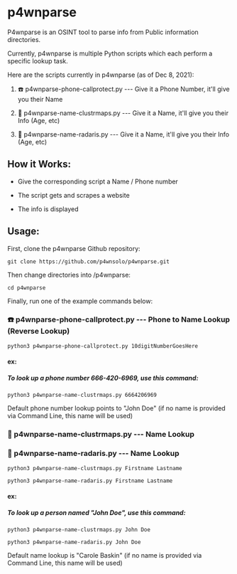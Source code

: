 # p4wnparse

P4wnparse is an OSINT tool to parse info from Public information directories.

Currently, p4wnparse is multiple Python scripts which each perform a specific lookup task.

Here are the scripts currently in p4wnparse (as of Dec 8, 2021):

1. ☎️ p4wnparse-phone-callprotect.py --- Give it a Phone Number, it'll give you their Name

2. 🧑 p4wnparse-name-clustrmaps.py --- Give it a Name, it'll give you their Info (Age, etc)

3. 🧑 p4wnparse-name-radaris.py --- Give it a Name, it'll give you their Info (Age, etc)

## How it Works:

- Give the corresponding script a Name / Phone number

- The script gets and scrapes a website

- The info is displayed

## Usage:
First, clone the p4wnparse Github repository:

`git clone https://github.com/p4wnsolo/p4wnparse.git`

Then change directories into /p4wnparse:

`cd p4wnparse`

Finally, run one of the example commands below:

### ☎️ p4wnparse-phone-callprotect.py --- Phone to Name Lookup (Reverse Lookup)

`python3 p4wnparse-phone-callprotect.py 10digitNumberGoesHere`

#### ex:  

##### To look up a phone number 666-420-6969, use this command:

`python3 p4wnparse-name-clustrmaps.py 6664206969`

Default phone number lookup points to "John Doe" (if no name is provided via Command Line, this name will be used)

### 🧑 p4wnparse-name-clustrmaps.py --- Name Lookup

### 🧑 p4wnparse-name-radaris.py --- Name Lookup

`python3 p4wnparse-name-clustrmaps.py Firstname Lastname`

`python3 p4wnparse-name-radaris.py Firstname Lastname`

#### ex:  

##### To look up a person named "John Doe", use this command:

`python3 p4wnparse-name-clustrmaps.py John Doe`

`python3 p4wnparse-name-radaris.py John Doe`

Default name lookup is "Carole Baskin" (if no name is provided via Command Line, this name will be used) 

